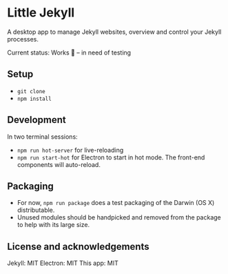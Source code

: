 # Little Jekyll

A desktop app to manage Jekyll websites, overview and control your Jekyll processes.

Current status: Works 🎉 – in need of testing

## Setup

- `git clone`
- `npm install`

## Development

In two terminal sessions:

- `npm run hot-server` for live-reloading
- `npm run start-hot` for Electron to start in hot mode. The front-end components will auto-reload.

## Packaging
- For now, `npm run package` does a test packaging of the Darwin (OS X) distributable.
- Unused modules should be handpicked and removed from the package to help with its large size.

## License and acknowledgements

Jekyll: MIT
Electron: MIT
This app: MIT
